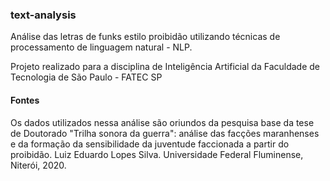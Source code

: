 ### text-analysis

Análise das letras de funks estilo proibidão utilizando técnicas de processamento de linguagem natural - NLP.

Projeto realizado para a disciplina de Inteligência Artificial da Faculdade de Tecnologia de São Paulo - FATEC SP

#### Fontes
Os dados utilizados nessa análise são oriundos da pesquisa base da tese de Doutorado "Trilha sonora da guerra": análise das facções
maranhenses e da formação da sensibilidade da juventude faccionada a partir do proibidão. Luiz Eduardo Lopes Silva. Universidade Federal Fluminense, Niterói,
2020.
